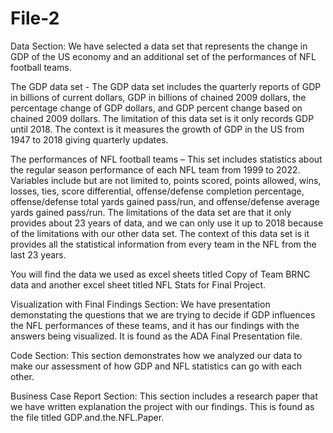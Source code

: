 # File-2
Data Section:
We have selected a data set that represents the change in GDP of the US economy and an additional set of the performances of NFL football teams.

The GDP data set - The GDP data set includes the quarterly reports of GDP in billions of current dollars, GDP in billions of chained 2009 dollars, the percentage change of GDP dollars, and GDP percent change based on chained 2009 dollars. The limitation of this data set is it only records GDP until 2018. The context is it measures the growth of GDP in the US from 1947 to 2018 giving quarterly updates.  

The performances of NFL football teams – This set includes statistics about the regular season performance of each NFL team from 1999 to 2022. Variables include but are not limited to, points scored, points allowed, wins, losses, ties, score differential, offense/defense completion percentage, offense/defense total yards gained pass/run, and offense/defense average yards gained pass/run. The limitations of the data set are that it only provides about 23 years of data, and we can only use it up to 2018 because of the limitations with our other data set. The context of this data set is it provides all the statistical information from every team in the NFL from the last 23 years.

You will find the data we used as excel sheets titled Copy of Team BRNC data and another excel sheet titled NFL Stats for Final Project. 

Visualization with Final Findings Section:
We have presentation demonstating the questions that we are trying to decide if GDP influences the NFL performances of these teams, and it has our findings with the answers being visualized. It is found as the ADA Final Presentation file.

Code Section:
This section demonstrates how we analyzed our data to make our assessment of how GDP and NFL statistics can go with each other. 

Business Case Report Section:
This section includes a research paper that we have written explanation the project with our findings. This is found as the file titled GDP.and.the.NFL.Paper. 
